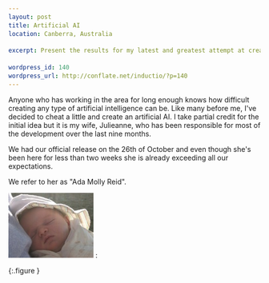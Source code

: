```yaml
--- 
layout: post
title: Artificial AI
location: Canberra, Australia

excerpt: Present the results for my latest and greatest attempt at creating an intelligent machine. 

wordpress_id: 140
wordpress_url: http://conflate.net/inductio/?p=140
---
```

Anyone who has working in the area for long enough knows how difficult creating any type of artificial intelligence can be. Like many before me, I've decided to cheat a little and create an artificial AI. I take partial credit for the initial idea but it is my wife, Julieanne, who has been responsible for most of the development over the last nine months. 

We had our official release on the 26th of October and even though she's been here for less than two weeks she is already exceeding all our expectations. 

We refer to her as "Ada Molly Reid".

![Ada Molly Reid](/images/ada.jpg)
:	&nbsp;

{:.figure }



